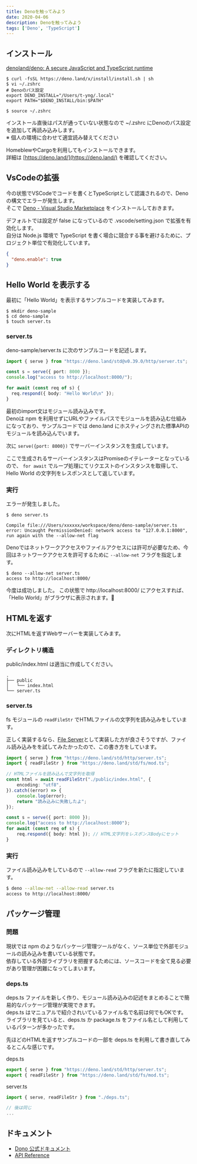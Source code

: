 ```yaml
---
title: Denoを触ってみよう
date: 2020-04-06
description: Denoを触ってみよう
tags: ['Deno', 'TypeScript']
---
```


## インストール
[denoland/deno: A secure JavaScript and TypeScript runtime](https://github.com/denoland/deno)

```shell
$ curl -fsSL https://deno.land/x/install/install.sh | sh
$ vi ~/.zshrc
# Denoのパス設定
export DENO_INSTALL="/Users/t-yng/.local"
export PATH="$DENO_INSTALL/bin:$PATH"

$ source ~/.zshrc
```

インストール直後はパスが通っていない状態なので ~/.zshrc にDenoのパス設定を追加して再読み込みします。  
※ 個人の環境に合わせて適宜読み替えてください

HomeblewやCargoを利用してもインストールできます。  
詳細は [https://deno.land/](https://deno.land/) を確認してください。

## VsCodeの拡張

今の状態でVSCodeでコードを書くとTypeScriptとして認識されるので、Denoの構文でエラーが発生します。  
そこで [Deno - Visual Studio Marketplace](https://marketplace.visualstudio.com/items?itemName=axetroy.vscode-deno) をインストールしておきます。

デフォルトでは設定が false になっているので .vscode/setting.json で拡張を有効化します。  
自分は Node.js 環境で TypeScript を書く場合に競合する事を避けるために、プロジェクト単位で有効化しています。

```json
{
  "deno.enable": true
}
```

## Hello World を表示する
最初に「Hello World」を表示するサンプルコードを実装してみます。

```shell
$ mkdir deno-sample
$ cd deno-sample
$ touch server.ts
```

### server.ts
deno-sample/server.ts に次のサンプルコードを記述します。

```typescript
import { serve } from "https://deno.land/std@v0.39.0/http/server.ts";

const s = serve({ port: 8000 });
console.log("access to http://localhost:8000/");

for await (const req of s) {
  req.respond({ body: "Hello World\n" });
}
```

最初のimport文はモジュール読み込みです。  
Denoは npm を利用せずにURLやファイルパスでモジュールを読み込む仕組みになっており、サンプルコードでは deno.land にホスティングされた標準APIのモジュールを読み込んでいます。

次に `serve({port: 8000})` でサーバーインスタンスを生成しています。

ここで生成されるサーバーインスタンスはPromiseのイテレーターとなっているので、 `for await` でループ処理にてリクエストのインスタンスを取得して、 Hello World の文字列をレスポンスとして返しています。

### 実行
エラーが発生しました。

```shell
$ deno server.ts

Compile file:///Users/xxxxxx/workspace/deno/deno-sample/server.ts
error: Uncaught PermissionDenied: network access to "127.0.0.1:8000", run again with the --allow-net flag
```

Denoではネットワークアクセスやファイルアクセスには許可が必要なため、今回はネットワークアクセスを許可するために `--allow-net` フラグを指定します。

```
$ deno --allow-net server.ts
access to http://localhost:8000/
```

今度は成功しました。
この状態で http://localhost:8000/ にアクセスすれば、「Hello World」がブラウザに表示されます。🎉

## HTMLを返す
次にHTMLを返すWebサーバーを実装してみます。

### ディレクトリ構造
public/index.html は適当に作成してください。

```
.
├── public
│   └── index.html
└── server.ts
```

### server.ts

fs モジュールの `readFileStr` でHTMLファイルの文字列を読み込みをしています。

正しく実装するなら、[File Server](https://deno.land/std/manual.md#file-server)として実装した方が良さそうですが、ファイル読み込みをを試してみたかったので、この書き方をしています。

```typescript
import { serve } from "https://deno.land/std/http/server.ts";
import { readFileStr } from "https://deno.land/std/fs/mod.ts";

// HTMLファイルを読み込んで文字列を取得
const html = await readFileStr("./public/index.html", {
    encoding: "utf8",
}).catch((error) => {
    console.log(error);
    return "読み込みに失敗したよ";
});

const s = serve({ port: 8000 });
console.log("access to http://localhost:8000");
for await (const req of s) {
    req.respond({ body: html }); // HTML文字列をレスポンスBodyにセット
}
```

### 実行
ファイル読み込みをしているので `--allow-read` フラグを新たに指定しています。

```sh
$ deno --allow-net --allow-read server.ts
access to http://localhost:8000/
```

## パッケージ管理

### 問題
現状では npm のようなパッケージ管理ツールがなく、ソース単位で外部モジュールの読み込みを書いている状態です。  
依存している外部ライブラリを把握するためには、ソースコードを全て見る必要があり管理が困難になってしまいます。

### deps.ts
deps.ts ファイルを新しく作り、モジュール読み込みの記述をまとめることで簡易的なパッケージ管理が実現できます。  
deps.ts はマニュアルで紹介されいているファイル名で名前は何でもOKです。  
ライブラリを見ていると、deps.ts か package.ts をファイル名として利用しているパターンが多かったです。

先ほどのHTMLを返すサンプルコードの一部を deps.ts を利用して書き直してみるとこんな感じです。

deps.ts
```typescript
export { serve } from "https://deno.land/std/http/server.ts";
export { readFileStr } from "https://deno.land/std/fs/mod.ts";
```

server.ts
```typescript
import { serve, readFileStr } from "./deps.ts";

// 後は同じ
...
```

## ドキュメント

* [Dono 公式ドキュメント](https://deno.land/)
* [API Reference](https://deno.land/typedoc/)
